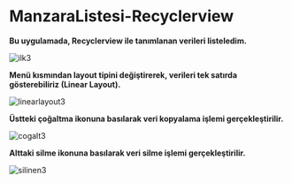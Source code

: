 # ManzaraListesi-Recyclerview


**Bu uygulamada, Recyclerview ile tanımlanan verileri listeledim.**

![ilk3](https://user-images.githubusercontent.com/35347062/72670790-ec098e80-3a52-11ea-91e4-750864034301.jpeg)

**Menü kısmından layout tipini değiştirerek, verileri tek satırda gösterebiliriz (Linear Layout).**

![linearlayout3](https://user-images.githubusercontent.com/35347062/72670789-eb70f800-3a52-11ea-801b-d83fd6c17a0e.jpeg)

**Üstteki çoğaltma ikonuna basılarak veri kopyalama işlemi gerçekleştirilir.**

![cogalt3](https://user-images.githubusercontent.com/35347062/72670791-ec098e80-3a52-11ea-8c2a-67832228764c.jpeg)

**Alttaki silme ikonuna basılarak veri silme işlemi gerçekleştirilir.**

![silinen3](https://user-images.githubusercontent.com/35347062/72670788-eb70f800-3a52-11ea-9c07-ee9558e116d6.jpeg)


 

